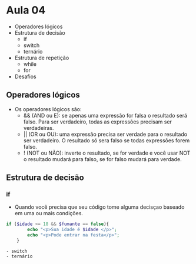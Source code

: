 # Aula 04
- Operadores lógicos
- Estrutura de decisão
    - if
    - switch
    - ternário
- Estrutura de repetição
    - while
    - for
- Desafios
 
## Operadores lógicos
- Os operadores lógicos são:
    - && (AND ou E): se apenas uma expressão for falsa o resultado será falso. Para ser verdadeiro, todas as expressões precisam ser verdadeiras.
    - || (OR ou OU): uma expressão precisa ser verdade para o resultado ser verdadeiro. O resultado só sera falso se todas expressões forem falso.
    - ! (NOT ou NÃO): inverte o resultado, se for verdade e você usar NOT o resultado mudará para falso, se for falso mudará para verdade.

## Estrutura de decisão
### if
- Quando você precisa que seu código tome alguma decisçao baseado em uma ou mais condições.
```php
if ($idade >= 18 && $fumante == false){
        echo "<p>Sua idade é $idade </p>";
        echo "<p>Pode entrar na festa</p>";
    }
```
    - switch
    - ternário